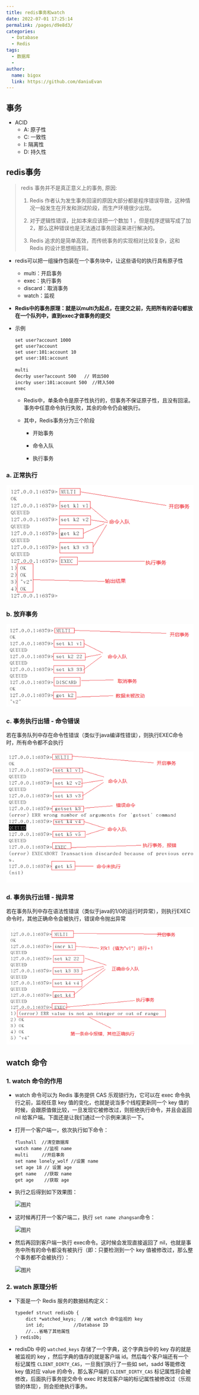 ```yaml
---
title: redis事务和watch
date: 2022-07-01 17:25:14
permalink: /pages/d9e8d3/
categories:
  - Database
  - Redis
tags:
  - 数据库
  - 
author: 
  name: bigox
  link: https://github.com/daniuEvan
---
```

## 事务

- ACID
  - A: 原子性
  - C: 一致性
  - I: 隔离性
  - D: 持久性

## redis事务

> redis 事务并不是真正意义上的事务, 原因:
>
> 1. Redis 作者认为发生事务回滚的原因大部分都是程序错误导致，这种情况一般发生在开发和测试阶段，而生产环境很少出现。
>
> 2. 对于逻辑性错误，比如本来应该把一个数加 1 ，但是程序逻辑写成了加 2，那么这种错误也是无法通过事务回滚来进行解决的。
>
> 3. Redis 追求的是简单高效，而传统事务的实现相对比较复杂，这和 Redis 的设计思想相违背。

- redis可以把一组操作包装在一个事务块中，让这些语句的执行具有原子性

  - multi：开启事务
  - exec：执行事务
  - discard：取消事务
  - watch：监视

- **Redis中的事务原理：就是以multi为起点，在提交之前，先把所有的语句都放在一个队列中，直到exec才做事务的提交**

- 示例

  ```redis
  set user?account 1000
  get user?account
  set user:101:account 10
  get user:101:account
  
  multi
  decrby user?account 500   // 转出500
  incrby user:101:account 500  //转入500
  exec
  ```

  - Redis中，单条命令是原子性执行的，但事务不保证原子性，且没有回滚。事务中任意命令执行失败，其余的命令仍会被执行。

  - 其中，Redis事务分为三个阶段

    - 开始事务

    - 命令入队

    - 执行事务

### a. 正常执行

![image-20220616112854323](https://raw.githubusercontent.com/daniuEvan/pictrues/main/Typora/20220616112854.png)

### b. 放弃事务

![image-20200529212259619](https://raw.githubusercontent.com/daniuEvan/pictrues/main/Typora/20220616112805.png)

### c. 事务执行出错 - 命令错误

若在事务队列中存在命令性错误（类似于java编译性错误），则执行EXEC命令时，所有命令都不会执行

![image-20220616144133889](https://raw.githubusercontent.com/daniuEvan/pictrues/main/Typora/20220616144133.png)

### d. 事务执行出错 - 抛异常

若在事务队列中存在语法性错误（类似于java的1/0的运行时异常），则执行EXEC命令时，其他正确命令会被执行，错误命令抛出异常

![image-20220616144139189](https://raw.githubusercontent.com/daniuEvan/pictrues/main/Typora/20220616144139.png)

## watch 命令

### 1. watch 命令的作用

- watch 命令可以为 Redis 事务提供 CAS 乐观锁行为，它可以在 exec 命令执行之前，监视任意 key 值的变化，也就是说当多个线程更新同一个 key 值的时候，会跟原值做比较，一旦发现它被修改过，则拒绝执行命令，并且会返回 nil 给客户端。下面还是让我们通过一个示例来演示一下。

- 打开一个客户端一，依次执行如下命令：

  ```
  flushall  //清空数据库
  watch name //监视 name
  multi     //开启事务
  set name lonely_wolf //设置 name
  set age 18 // 设置 age
  get name   //获取 name
  get age    //获取 age
  ```

- 执行之后得到如下效果图：

  ![图片](https://mmbiz.qpic.cn/mmbiz_png/JfTPiahTHJhoYTxOjMdxryHl7fT6aiaGMJHUQ9aKGyN6GNIBx5bHFVicvQlTx25Yc6EC9VmxYdu57MhZRQ3DZNf2A/640?wx_fmt=png&wxfrom=5&wx_lazy=1&wx_co=1)

- 这时候再打开一个客户端二，执行 `set name zhangsan`命令：

  ![图片](https://mmbiz.qpic.cn/mmbiz_png/JfTPiahTHJhoYTxOjMdxryHl7fT6aiaGMJ6jQjsib9Ziazue3IoUicDqwc3qnqcQ9EPttA1icyOvpN2hbuR6NKh5q9lg/640?wx_fmt=png&wxfrom=5&wx_lazy=1&wx_co=1)

- 然后再回到客户端一执行 exec命令。这时候会发现直接返回了 nil，也就是事务中所有的命令都没有被执行（即：只要检测到一个 key 值被修改过，那么整个事务都不会被执行）：

  ![图片](https://mmbiz.qpic.cn/mmbiz_png/JfTPiahTHJhoYTxOjMdxryHl7fT6aiaGMJVNxqRCuG6JYM0avnyYQmcVbjn9NZmW5dbwqZaHhdkLXpB8GVJvePew/640?wx_fmt=png&wxfrom=5&wx_lazy=1&wx_co=1)

### 2. watch 原理分析

- 下面是一个 Redis 服务的数据结构定义：

  ```
  typedef struct redisDb {
      dict *watched_keys;  //被 watch 命令监视的 key
      int id;           //Database ID
      //...省略了其他属性
  } redisDb;
  ```

- redisDb 中的 `watched_keys` 存储了一个字典，这个字典当中的 key 存的就是被监视的 key ，然后字典的值存的就是客户端 id。然后每个客户端还有一个标记属性 `CLIENT_DIRTY_CAS`，一旦我们执行了一些如 set，sadd 等能修改 key 值对应 value 的命令，那么客户端的 `CLIENT_DIRTY_CAS` 标记属性将会被修改，后面执行事务提交命令 exec 时发现客户端的标记属性被修改过（乐观锁的体现），则会拒绝执行事务。